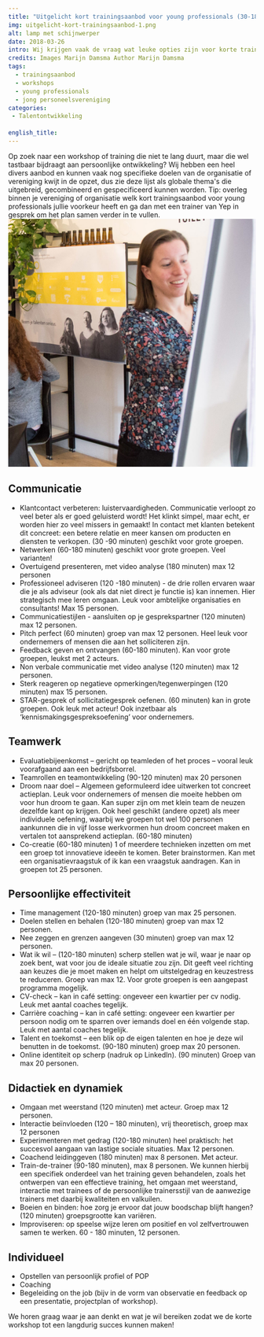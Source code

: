 ```yaml
---
title: "Uitgelicht kort trainingsaanbod voor young professionals (30-180 minuten)"
img: uitgelicht-kort-trainingsaanbod-1.png
alt: lamp met schijnwerper
date: 2018-03-26
intro: Wij krijgen vaak de vraag wat leuke opties zijn voor korte trainingen, bijvoorbeeld op een netwerkevent of jongpersoneelsbijeenkomst. Bij deze onze suggesties!
credits: Images Marijn Damsma Author Marijn Damsma
tags:
  - trainingsaanbod
  - workshops
  - young professionals
  - jong personeelsvereniging
categories:
 - Talentontwikkeling

english_title:
---
```

Op zoek naar een workshop of training die niet te lang duurt, maar die wel tastbaar bijdraagt aan persoonlijke ontwikkeling? Wij hebben een heel divers aanbod en kunnen vaak nog specifieke doelen van de organisatie of vereniging kwijt in de opzet, dus zie deze lijst als globale thema's die uitgebreid, gecombineerd en gespecificeerd kunnen worden. Tip: overleg binnen je vereniging of organisatie welk kort trainingsaanbod voor young professionals jullie voorkeur heeft en ga dan met een trainer van Yep in gesprek om het plan samen verder in te vullen. ![Marijn voor flipover trainingsaanbod Yep](./uitgelicht-kort-trainingsaanbod-2.jpg)

## Communicatie

*   Klantcontact verbeteren: luistervaardigheden. Communicatie verloopt zo veel beter als er goed geluisterd wordt! Het klinkt simpel, maar echt, er worden hier zo veel missers in gemaakt! In contact met klanten betekent dit concreet: een betere relatie en meer kansen om producten en diensten te verkopen. (30 -90 minuten) geschikt voor grote groepen.
*   Netwerken (60-180 minuten) geschikt voor grote groepen. Veel varianten!
*   Overtuigend presenteren, met video analyse (180 minuten) max 12 personen
*   Professioneel adviseren (120 -180 minuten) - de drie rollen ervaren waar die je als adviseur (ook als dat niet direct je functie is) kan innemen. Hier strategisch mee leren omgaan. Leuk voor ambtelijke organisaties en consultants! Max 15 personen.
*   Communicatiestijlen - aansluiten op je gesprekspartner (120 minuten) max 12 personen.
*   Pitch perfect (60 minuten) groep van max 12 personen. Heel leuk voor ondernemers of mensen die aan het solliciteren zijn.
*   Feedback geven en ontvangen (60-180 minuten). Kan voor grote groepen, leukst met 2 acteurs.
*   Non verbale communicatie met video analyse (120 minuten) max 12 personen.
*   Sterk reageren op negatieve opmerkingen/tegenwerpingen (120 minuten) max 15 personen.
*   STAR-gesprek of sollicitatiegesprek oefenen. (60 minuten) kan in grote groepen. Ook leuk met acteur! Ook inzetbaar als ‘kennismakingsgespreksoefening’ voor ondernemers.

## Teamwerk

*   Evaluatiebijeenkomst – gericht op teamleden of het proces – vooral leuk voorafgaand aan een bedrijfsborrel.
*   Teamrollen en teamontwikkeling (90-120 minuten) max 20 personen
*   Droom naar doel – Algemeen geformuleerd idee uitwerken tot concreet actieplan. Leuk voor ondernemers of mensen die moeite hebben om voor hun droom te gaan. Kan super zijn om met klein team de neuzen dezelfde kant op krijgen. Ook heel geschikt (andere opzet) als meer individuele oefening, waarbij we groepen tot wel 100 personen aankunnen die in vijf losse werkvormen hun droom concreet maken en vertalen tot aansprekend actieplan. (60-180 minuten)
*   Co-creatie (60-180 minuten) 1 of meerdere technieken inzetten om met een groep tot innovatieve ideeën te komen. Beter brainstormen. Kan met een organisatievraagstuk of ik kan een vraagstuk aandragen. Kan in groepen tot 25 personen.

## Persoonlijke effectiviteit

*   Time management (120-180 minuten) groep van max 25 personen.
*   Doelen stellen en behalen (120-180 minuten) groep van max 12 personen.
*   Nee zeggen en grenzen aangeven (30 minuten) groep van max 12 personen.
*   Wat ik wil – (120-180 minuten) scherp stellen wat je wil, waar je naar op zoek bent, wat voor jou de ideale situatie zou zijn. Dit geeft veel richting aan keuzes die je moet maken en helpt om uitstelgedrag en keuzestress te reduceren. Groep van max 12. Voor grote groepen is een aangepast programma mogelijk.
*   CV-check – kan in café setting: ongeveer een kwartier per cv nodig. Leuk met aantal coaches tegelijk.
*   Carrière coaching – kan in café setting: ongeveer een kwartier per persoon nodig om te sparren over iemands doel en één volgende stap. Leuk met aantal coaches tegelijk.
*   Talent en toekomst – een blik op de eigen talenten en hoe je deze wil benutten in de toekomst. (90-180 minuten) groep max 20 personen.
*   Online identiteit op scherp (nadruk op LinkedIn). (90 minuten) Groep van max 20 personen.

## Didactiek en dynamiek

*   Omgaan met weerstand (120 minuten) met acteur. Groep max 12 personen.
*   Interactie beïnvloeden (120 – 180 minuten), vrij theoretisch, groep max 12 personen
*   Experimenteren met gedrag (120-180 minuten) heel praktisch: het succesvol aangaan van lastige sociale situaties. Max 12 personen.
*   Coachend leidinggeven (180 minuten) max 8 personen. Met acteur.
*   Train-de-trainer (90-180 minuten), max 8 personen. We kunnen hierbij een specifiek onderdeel van het training geven behandelen, zoals het ontwerpen van een effectieve training, het omgaan met weerstand, interactie met trainees of de persoonlijke trainersstijl van de aanwezige trainers met daarbij kwaliteiten en valkuilen.
*   Boeien en binden: hoe zorg je ervoor dat jouw boodschap blijft hangen? (120 minuten) groepsgrootte kan variëren.
*   Improviseren: op speelse wijze leren om positief en vol zelfvertrouwen samen te werken. 60 - 180 minuten, 12 personen.

## Individueel

*   Opstellen van persoonlijk profiel of POP
*   Coaching
*   Begeleiding on the job (bijv in de vorm van observatie en feedback op een presentatie, projectplan of workshop).

We horen graag waar je aan denkt en wat je wil bereiken zodat we de korte workshop tot een langdurig succes kunnen maken!
